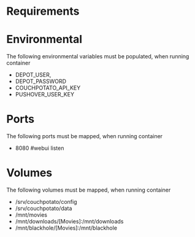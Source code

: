 # Requirements


# Environmental
The following environmental variables must be populated, when running container 

- DEPOT_USER,
- DEPOT_PASSWORD
- COUCHPOTATO_API_KEY
- PUSHOVER_USER_KEY

# Ports
The following ports must be mapped, when running container 

 - 8080 #webui listen 
 
# Volumes
The following volumes must be mapped, when running container 

- /srv/couchpotato/config
- /srv/couchpotato/data
- /mnt/movies
- /mnt/downloads/[Movies]:/mnt/downloads
- /mnt/blackhole/[Movies]:/mnt/blackhole
